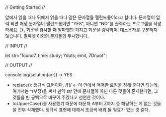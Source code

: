 // Getting Started //

앞에서 읽을 때나 뒤에서 읽을 때나 같은 문자열을 팰린드롬이라고 합니다. 문자열이 입력 되면 해당 문자열이 팰린드롬이면 "YES", 아니면 “NO"를 출력하는 프로그램을 작성하세요. 단, 회문을 검사할 때 알파벳만 가지고 회문을 검사하며, 대소문자를 구분하지 않습니다. 알파벳 이외의 문자들의 무시합니다.

// INPUT //

let str="found7, time: study; Yduts; emit, 7Dnuof";

// OUTPUT //

console.log(solution(arr)) -> YES

- replace(): 정규식 표현이다. /[]/ ← 이 안에서 어떠한 로직을 정해 준다면 되는데, 여기서는 ^(부정)을 써서 만약 str 안에 문자열이 아닌 다른 것들이 존재한다면, 그것들을 빈 공백으로 바꾸어 주겠다고 선언한 것이다.
- toUpperCase()를 사용했기 때문에 대문자 A부터 Z까지 중 해당하는 게 없는 것들을 전부 삭제했다. 정규식 표현에 대해서 조금씩 배워 둘 필요가 있는 것 같다.
